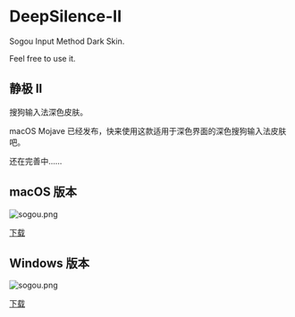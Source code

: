 # DeepSilence-II

Sogou Input Method Dark Skin.

Feel free to use it.

## 静极 II

搜狗输入法深色皮肤。

macOS Mojave 已经发布，快来使用这款适用于深色界面的深色搜狗输入法皮肤吧。

还在完善中……

## macOS 版本

![sogou.png](https://github.com/nightwind93/DeepSilence-II/raw/master/sogou.png)

[下载](https://github.com/nightwind93/DeepSilence-II/raw/master/New_DeepSilence.mssf)

## Windows 版本

![sogou.png](https://github.com/nightwind93/DeepSilence-II/raw/master/sogou_windows.png)

[下载](https://pinyin.sogou.com/skins/detail/view/info/582728?f=achome_p)
